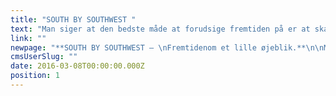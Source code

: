 ```yaml
---
title: "SOUTH BY SOUTHWEST "
text: "Man siger at den bedste måde at forudsige fremtiden på er at skabe den selv. Derfor sendte vi i år en håndfuld medarbejdere af sted til den anerkendte tech-festival, South by Soutwest i Austin, Texas. \n"
link: ""
newpage: "**SOUTH BY SOUTHWEST – \nFremtidenom et lille øjeblik.**\n\nMan siger at den bedste måde at forudsige fremtiden på er at skabe den selv. Derfor sendte vi i år en håndfuld medarbejdere af sted til den anerkendte tech-festival, South by Soutwest i Austin, Texas. Stedet, hvor enstor del af den digitale kommunikations-fremtid bliver til nutid. Den årlige begivenhed med over 30.000 deltagere, og keynote speakers som Barack Obama og J. J. Abrams, er en innovativ smeltedigel af robotter, droner, førerløse biler,3D printere, branded content, social media, japanske startups og virtual reality. Buzzwords svirrer som bier i luften, men fremtidens honningkrukke er også fyldt til randen, og ikke til at komme uden om.\n\n**Rumkrig i samtalekøkkenet**\n\nVirtual reality er en af de mega trends, vi med sikkerhed vil se mere til i fremtiden. Teknologien er nu endelig nået dertil, hvor man rent faktisk et øjeblik tror på, at man befinder sig midt i en rumkrig i yderste galakse eller i en hæsblæsende rutsjebane med hovedet hængende nedad. \n\nIsenkrammet er indtil videre ikke lige kønt udadtil, men det virker overraskende godt. Det store spørgsmål er dog, hvad disse teknologier kan gøre for et brand. Er de håndgribelige bud på nye kommunikationsveje og en interaktion man næppe troede var mulig, da man trykte sine M65 foldere i start-halvfemserne? \n\n**Farvel til fitnesscentret**\n\nDe såkaldte wearables fyldte også godt op i den imponerende kongres-hal. For selvom modige projekter og produkter som Google Glass og Apple Watch ikke har været en ubetinget succes, så har de også banet vejen for andre virksomheder, der nu står klar i kulissen med deres bud på det næste nye. Lige fra Quell, som øjeblikkeligt fjerner kropssmerter, uden brug af medicin.\n\nFor ikke at tale om træningstrøjen X, der via elektroder kan påføre dine arme 20 kilos vægt og allerede i morgen kan overflødiggøre turen til fitnesscentret.\n\nEller Thync, der påvirker hjernen til enten at udsende energi eller slappe af i løbet af få sekunder, og så er vi hermed nået til veritabel hjerne-hacking. \n\n**Fremtiden kræver ansvar og respekt**\n\nEn kuriositet lige nu, men også en understregning af, at de nye teknologier, der nemt kan forblænde os, kræver både timing, ansvarlighed og respekt over for de forbrugere, der konstant bliver tæppebombet af mere og mere aggressive budskaber på samtlige platforme 24/7. \n\nHar man det for øje, er der et utal muligheder, og anvendes de rigtigt, kan det endda blive meget interessant, og ikke mindst relevant for både afsender og modtager.\n\n**Stjerneskud on demand**\n\nOg hvad har vi så lært efter fem dages hed, intensiv, inspiration i smeltediglen? Er der op og ned på noget i dette tekniske virvar?  Svaret er forholdsvist simpelt om end noget diffust: \n\nAlt kan lade sig gøre med nutidens teknologier. Hvis vi kan tænke det, kan vi lave det. Vi lever med andre ord i en tid, hvor en japansk virksomhed tilbyder stjerneskud on demand. Og her taler vi ikke om et klassisk stykke smørrebrød. \n\n**Robotterne og hjulet**\n\nDiskussionen om mennesker og maskiner har aldrig været mere aktuel. Robotter stod nærmest i kø på SXSW. Og på sigt skal vi nok vænne os til, at de ligesom hjulet og den dybe tallerken vil løse de åbenlyse problemer som mennesket står overfor. Det kan man godt diskutere om et stjerneskud on demand gør. Men den nysgerrighed, det mod og den skaber glæde, der driver dens slags spektakulære opfindelser er uden tvivl inspirerende og tankevækkende. \n\nDen vil være med til at skabe andre ideer og ny innovation. Og mon ikke det også fører til, at brands i større grad kan være med til at gøre vores hverdag og liv nemmere og mere enkelt, og ikke blot faldbyde varer og ydelser i et væk, mere eller mindre bevidstløst.\n\n**Historien er helt central**\n\nMed de nye teknologier og digitale landvindinger, kan vi måske være med til skabe en dialog og engagement, som tidligere tiders massemarkedsføring sjældent kunne opnå. \n\nOg det er her, i denne krydsild, at vi skal vænne os til at kommunikation i den grad udklækkes. Postulaternes tid er forbi, så her står vi over for en nær fremtid hvor budskaber, medier, utilities, produkter og services smelter sammen og nye begreber bliver kommunikation i sig selv, og hvor alting kultiveres og muterer konstant. Og her er vi ved en helt central ting. Den rivende, fantastiske og voldsomt inspirerende og ganske dramatiske udvikling kræver nemlig noget, der er alt andet end nyt. \n\n**Herodot.com**\n\nI virkeligheden ligeså gammel som mennesket selv: Historiefortællingen. De fortællinger som har fulgt os længere end hjulet og den dybe tallerken. Fra Herodot til Hemmingway. For hvad skal ellers holde styr på så mange tekniske finesser, medier, platforme, kanaler, utilities, og konstante granuleringer af brand, produkt og budskab?\n\n**Skrevet i sanskrit og på twitter**\n\nKald det et koncept, storytelling, en organiserende ide, en rød tråd, et blåt ocean, en platform, univers eller et purpose. Kært barn mange navne, men det er her vi stadig kan gøre en forskel som kommunikations-folk. Det er ved at skabe en samlet fortælling om et brand, at vi kan få hele den fagre nye verdens teknikaliteter og spidsfindigheder til at gøre vores kommunikation mere indsigtsfuld, mere menneskelig og mere relevant. Og det har altid været god latin i en verden hvor fortællingen altid vil overleve, uanset om den står hugget i sanskrit eller lyser på twitter.\n\n  "
cmsUserSlug: ""
date: 2016-03-08T00:00:00.000Z
position: 1
---
```


